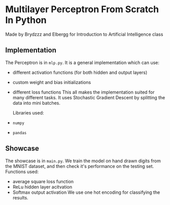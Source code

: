 # Multilayer Perceptron From Scratch In Python

Made by Brydzzz and Elbergg for Introduction to Artificial Intelligence class

## Implementation

The Perceptron is in `mlp.py`. It is a general implementation which can use:

- different activation functions (for both hidden and output layers)
- custom weight and bias initializations
- different loss functions
  This all makes the implementation suited for many different tasks.
  It uses Stochastic Gradient Descent by splitting the data into mini batches.
  
  Libraries used:
- `numpy`
- `pandas`

## Showcase

The showcase is in `main.py`.
We train the model on hand drawn digits from the MNIST dataset, and then check it's performance on the testing set.
Functions used:
- average square loss function
- ReLu hidden layer acitvation
- Softmax output activation
We use one hot encoding for classifying the results.
